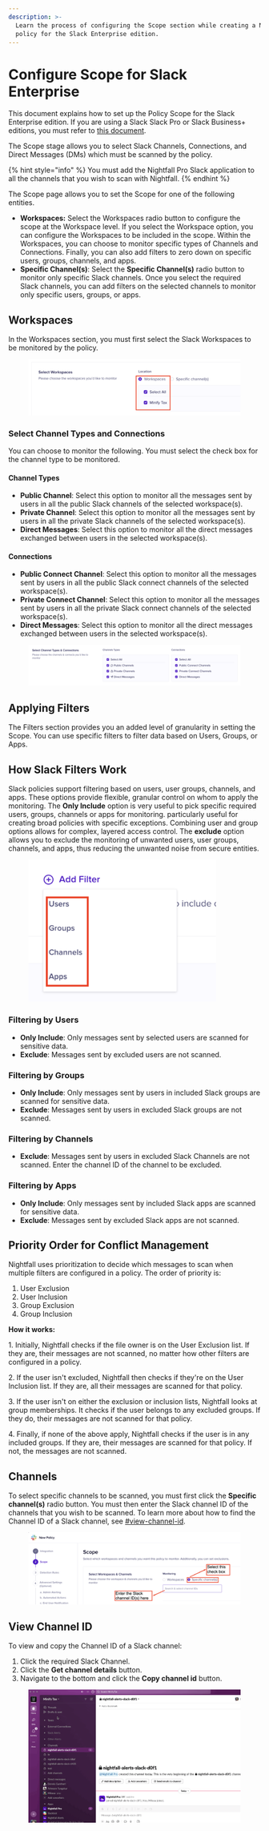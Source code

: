 ```yaml
---
description: >-
  Learn the process of configuring the Scope section while creating a Nightfall
  policy for the Slack Enterprise edition.
---
```


# Configure Scope for Slack Enterprise

This document explains how to set up the Policy Scope for the Slack Enterprise edition. If you are using a Slack Slack Pro or Slack Business+ editions, you must refer to [this document](https://help.nightfall.ai/nightfall-ai/nightfall-for-slack/installation-instructions-nightfall-for-slack-1/scope).

The Scope stage allows you to select Slack Channels, Connections, and Direct Messages (DMs) which must be scanned by the policy.

{% hint style="info" %}
You must add the Nightfall Pro Slack application to all the channels that you wish to scan with Nightfall.
{% endhint %}

The Scope page allows you to set the Scope for one of the following entities.&#x20;

* **Workspaces:** Select the Workspaces radio button to configure the scope at the Workspace level. If you select the Workspace option, you can configure the Workspaces to be included in the scope. Within the Workspaces, you can choose to monitor specific types of Channels and Connections. Finally, you can also add filters to zero down on specific users, groups, channels, and apps.&#x20;
* **Specific Channel(s)**: Select the **Specific Channel(s)** radio button to monitor only specific Slack channels. Once you select the required Slack channels, you can add filters on the selected channels to monitor only specific users, groups, or apps.&#x20;

## Workspaces

In the Workspaces section, you must first select the Slack Workspaces to be monitored by the policy.&#x20;

<figure><img src="../../.gitbook/assets/image (1221).png" alt=""><figcaption></figcaption></figure>

### Select Channel Types and Connections

You can choose to monitor the following. You must select the check box for the channel type to be monitored.&#x20;

#### Channel Types

* **Public Channel**: Select this option to monitor all the messages sent by users in all the public Slack channels of the selected workspace(s).
* **Private Channel**: Select this option to monitor all the messages sent by users in all the private Slack channels of the selected workspace(s).
* **Direct Messages**: Select this option to monitor all the direct messages exchanged between users in the selected workspace(s).

#### Connections

* **Public Connect Channel**: Select this option to monitor all the messages sent by users in all the public Slack connect channels of the selected workspace(s).
* **Private Connect Channel**: Select this option to monitor all the messages sent by users in all the private Slack connect channels of the selected workspace(s).
* **Direct Messages**: Select this option to monitor all the direct messages exchanged between users in the selected workspace(s).

<figure><img src="../../.gitbook/assets/image (1222).png" alt=""><figcaption></figcaption></figure>

## Applying Filters

The Filters section provides you an added level of granularity in setting the Scope. You can use specific filters to filter data based on Users, Groups, or Apps.&#x20;

## How Slack Filters Work

Slack policies support filtering based on users, user groups, channels, and apps. These options provide flexible, granular control on whom to apply the monitoring. The **Only Include** option is very useful to pick specific required users, groups, channels or apps for monitoring. particularly useful for creating broad policies with specific exceptions. Combining user and group options allows for complex, layered access control. The **exclude** option allows you to exclude the monitoring of unwanted users, user groups, channels, and apps, thus reducing the unwanted noise from secure entities.

<figure><img src="../../.gitbook/assets/image (1223).png" alt="" width="375"><figcaption></figcaption></figure>

### Filtering by Users

* **Only Include**: Only messages sent by selected users are scanned for sensitive data.&#x20;
* **Exclude**: Messages sent by excluded users are not scanned.&#x20;

### Filtering by Groups

* **Only Include**: Only messages sent by users in included Slack groups are scanned for sensitive data.&#x20;
* **Exclude**: Messages sent by users in excluded Slack groups are not scanned.

### Filtering by Channels

* **Exclude**: Messages sent by users in excluded Slack Channels are not scanned. Enter the channel ID of the channel to be excluded.&#x20;

### Filtering by Apps

* **Only Include**: Only messages sent by included Slack apps are scanned for sensitive data.&#x20;
* **Exclude**: Messages sent by excluded Slack apps are not scanned.

## Priority Order for Conflict Management

Nightfall uses prioritization to decide which messages to scan when multiple filters are configured in a policy. The order of priority is:

1. User Exclusion
2. User Inclusion
3. Group Exclusion
4. Group Inclusion

**How it works:**

1\. Initially, Nightfall checks if the file owner is on the User Exclusion list. If they are, their messages are not scanned, no matter how other filters are configured in a policy.

2\. If the user isn't excluded, Nightfall then checks if they're on the User Inclusion list. If they are, all their messages are scanned for that policy.

3\. If the user isn't on either the exclusion or inclusion lists, Nightfall looks at group memberships. It checks if the user belongs to any excluded groups. If they do, their messages are not scanned for that policy.

4\. Finally, if none of the above apply, Nightfall checks if the user is in any included groups. If they are, their messages are scanned for that policy. If not, the messages are not scanned.

## Channels

To select specific channels to be scanned, you must first click the **Specific channel(s)** radio button. You must then enter the Slack channel ID of the channels that you wish to be scanned. To learn more about how to find the Channel ID of a Slack channel, see [#view-channel-id](scope.md#view-channel-id "mention").

<figure><img src="../../.gitbook/assets/image (364).png" alt=""><figcaption></figcaption></figure>

## View Channel ID

To view and copy the Channel ID of a Slack channel:

1. Click the required Slack Channel.
2. Click the **Get channel details** button.
3. Navigate to the bottom and click the **Copy channel id** button.

<figure><img src="../../.gitbook/assets/GIF Recording 2024-01-03 at 4.16.00 PM.gif" alt=""><figcaption></figcaption></figure>

